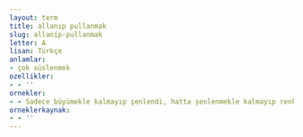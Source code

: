 ```yaml
---
layout: term
title: allanıp pullanmak
slug: allanip-pullanmak
letter: A
lisan: Türkçe
anlamlar:
- çok süslenmek
ozellikler:
- - ''
ornekler:
- - Sadece büyümekle kalmayıp şenlendi, hatta şenlenmekle kalmayıp renklendi, ardından allanıp pullandı…
orneklerkaynak:
- - ''
---
```

